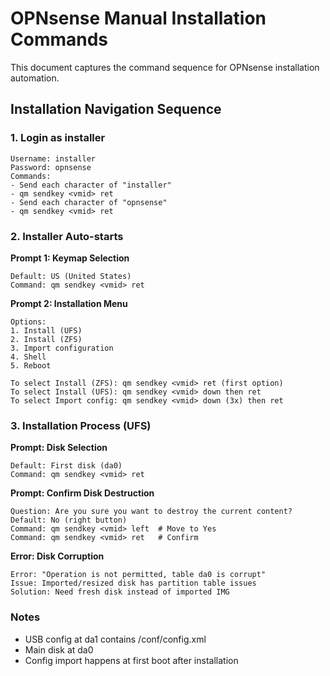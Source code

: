 # OPNsense Manual Installation Commands

This document captures the command sequence for OPNsense installation automation.

## Installation Navigation Sequence

### 1. Login as installer
```
Username: installer
Password: opnsense
Commands:
- Send each character of "installer"
- qm sendkey <vmid> ret
- Send each character of "opnsense"  
- qm sendkey <vmid> ret
```

### 2. Installer Auto-starts

**Prompt 1: Keymap Selection**
```
Default: US (United States)
Command: qm sendkey <vmid> ret
```

**Prompt 2: Installation Menu**
```
Options:
1. Install (UFS)
2. Install (ZFS)  
3. Import configuration
4. Shell
5. Reboot

To select Install (ZFS): qm sendkey <vmid> ret (first option)
To select Install (UFS): qm sendkey <vmid> down then ret
To select Import config: qm sendkey <vmid> down (3x) then ret
```

### 3. Installation Process (UFS)

**Prompt: Disk Selection**
```
Default: First disk (da0)
Command: qm sendkey <vmid> ret
```

**Prompt: Confirm Disk Destruction**
```
Question: Are you sure you want to destroy the current content?
Default: No (right button)
Command: qm sendkey <vmid> left  # Move to Yes
Command: qm sendkey <vmid> ret   # Confirm
```

**Error: Disk Corruption**
```
Error: "Operation is not permitted, table da0 is corrupt"
Issue: Imported/resized disk has partition table issues
Solution: Need fresh disk instead of imported IMG
```

### Notes
- USB config at da1 contains /conf/config.xml
- Main disk at da0
- Config import happens at first boot after installation